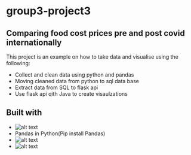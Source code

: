 # group3-project3

## Comparing food cost prices pre and post covid internationally

This project is an example on how to take data and visualise using the following:

* Collect and clean data using python and pandas
* Moving cleaned data from python to sql data base
* Extract data from SQL to flask api
* Use flask api qith Java to create visaulzations

## Built with

* ![alt text](https://upload.wikimedia.org/wikipedia/commons/thumb/c/c3/Python-logo-notext.svg/1200px-Python-logo-notext.svg.png)
* Pandas in Python(Pip install Pandas)
* ![alt text](https://www.sqlitetutorial.net/wp-content/uploads/2021/04/sqlite-tutorial-homepage.svg)
* ![alt text](https://nordicapis.com/wp-content/uploads/How-to-Create-an-API-Using-The-Flask-Framework-1024x576.png)
